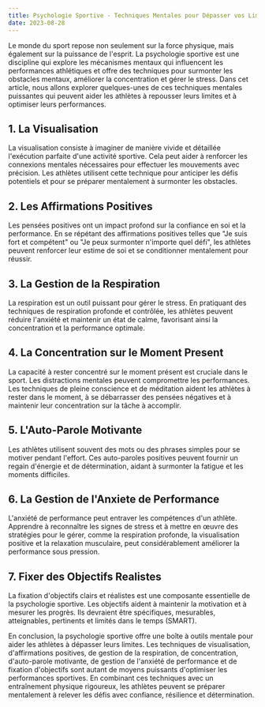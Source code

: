 ```yaml
---
title: Psychologie Sportive - Techniques Mentales pour Dépasser vos Limites
date: 2023-08-28
---
```


Le monde du sport repose non seulement sur la force physique, mais également sur la puissance de l'esprit. La psychologie sportive est une discipline qui explore les mécanismes mentaux qui influencent les performances athlétiques et offre des techniques pour surmonter les obstacles mentaux, améliorer la concentration et gérer le stress. Dans cet article, nous allons explorer quelques-unes de ces techniques mentales puissantes qui peuvent aider les athlètes à repousser leurs limites et à optimiser leurs performances.

## 1. La Visualisation 
La visualisation consiste à imaginer de manière vivide et détaillée l'exécution parfaite d'une activité sportive. Cela peut aider à renforcer les connexions mentales nécessaires pour effectuer les mouvements avec précision. Les athlètes utilisent cette technique pour anticiper les défis potentiels et pour se préparer mentalement à surmonter les obstacles.

## 2. Les Affirmations Positives
Les pensées positives ont un impact profond sur la confiance en soi et la performance. En se répétant des affirmations positives telles que "Je suis fort et compétent" ou "Je peux surmonter n'importe quel défi", les athlètes peuvent renforcer leur estime de soi et se conditionner mentalement pour réussir.

## 3. La Gestion de la Respiration
La respiration est un outil puissant pour gérer le stress. En pratiquant des techniques de respiration profonde et contrôlée, les athlètes peuvent réduire l'anxiété et maintenir un état de calme, favorisant ainsi la concentration et la performance optimale.

## 4. La Concentration sur le Moment Present
La capacité à rester concentré sur le moment présent est cruciale dans le sport. Les distractions mentales peuvent compromettre les performances. Les techniques de pleine conscience et de méditation aident les athlètes à rester dans le moment, à se débarrasser des pensées négatives et à maintenir leur concentration sur la tâche à accomplir.

## 5. L'Auto-Parole Motivante
Les athlètes utilisent souvent des mots ou des phrases simples pour se motiver pendant l'effort. Ces auto-paroles positives peuvent fournir un regain d'énergie et de détermination, aidant à surmonter la fatigue et les moments difficiles.

## 6. La Gestion de l'Anxiete de Performance
L'anxiété de performance peut entraver les compétences d'un athlète. Apprendre à reconnaître les signes de stress et à mettre en œuvre des stratégies pour le gérer, comme la respiration profonde, la visualisation positive et la relaxation musculaire, peut considérablement améliorer la performance sous pression.

## 7. Fixer des Objectifs Realistes
La fixation d'objectifs clairs et réalistes est une composante essentielle de la psychologie sportive. Les objectifs aident à maintenir la motivation et à mesurer les progrès. Ils devraient être spécifiques, mesurables, atteignables, pertinents et limités dans le temps (SMART).

En conclusion, la psychologie sportive offre une boîte à outils mentale pour aider les athlètes à dépasser leurs limites. Les techniques de visualisation, d'affirmations positives, de gestion de la respiration, de concentration, d'auto-parole motivante, de gestion de l'anxiété de performance et de fixation d'objectifs sont autant de moyens puissants d'optimiser les performances sportives. En combinant ces techniques avec un entraînement physique rigoureux, les athlètes peuvent se préparer mentalement à relever les défis avec confiance, résilience et détermination.
